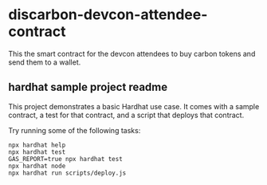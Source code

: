 # discarbon-devcon-attendee-contract
This the smart contract for the devcon attendees to buy carbon tokens and send them to a wallet.




## hardhat sample project readme

This project demonstrates a basic Hardhat use case. It comes with a sample contract, a test for that contract, and a script that deploys that contract.

Try running some of the following tasks:

```shell
npx hardhat help
npx hardhat test
GAS_REPORT=true npx hardhat test
npx hardhat node
npx hardhat run scripts/deploy.js
```
